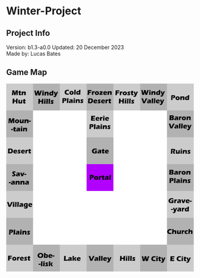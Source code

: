 # Winter-Project

## Project Info
Version: b1.3-a0.0 
Updated: 20 December 2023  
Made by: Lucas Bates 

## Game Map
![A map of the game](mp.png)

